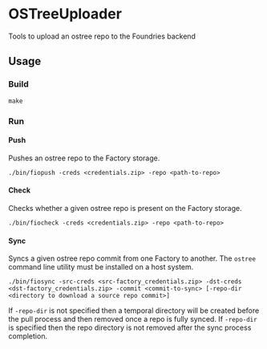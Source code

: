 # OSTreeUploader
Tools to upload an ostree repo to the Foundries backend

## Usage

### Build

```make```

### Run

#### Push
Pushes an ostree repo to the Factory storage.
```
./bin/fiopush -creds <credentials.zip> -repo <path-to-repo>
```

#### Check
Checks whether a given ostree repo is present on the Factory storage.
```
./bin/fiocheck -creds <credentials.zip> -repo <path-to-repo>
```

#### Sync
Syncs a given ostree repo commit from one Factory to another.
The `ostree` command line utility must be installed on a host system.
```
./bin/fiosync -src-creds <src-factory_credentials.zip> -dst-creds <dst-factory_credentials.zip> -commit <commit-to-sync> [-repo-dir <directory to download a source repo commit>]
```
If `-repo-dir` is not specified then a temporal directory will be created before the pull process and then removed once a repo is fully synced.
If `-repo-dir` is specified then the repo directory is not removed after the sync process completion.
